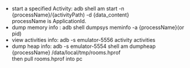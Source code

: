 + start a specified Activity: adb shell am start -n {processName}/{activityPath) -d {data_content}  
  processName is ApplicationId.  
+ dump memory info : adb shell dumpsys meminfo -a {processName}(or pid)
+ view activities info: adb -s emulator-5556 activity activities
+ dump heap info: adb -s emulator-5554 shell am dumpheap {processName}  /data/local/tmp/rooms.hprof  
  then pull rooms.hprof into pc
